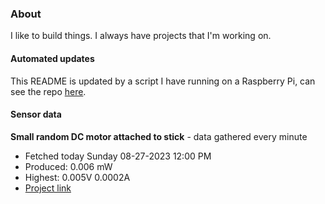 ### About
I like to build things. I always have projects that I'm working on.

#### Automated updates
This README is updated by a script I have running on a Raspberry Pi, can see the repo [here](https://github.com/jdc-cunningham/raspi-git-repo-updater).

#### Sensor data


**Small random DC motor attached to stick** - data gathered every minute
- Fetched today Sunday 08-27-2023 12:00 PM
- Produced: 0.006 mW
- Highest: 0.005V 0.0002A
- [Project link](https://github.com/jdc-cunningham/turbine-raspi)